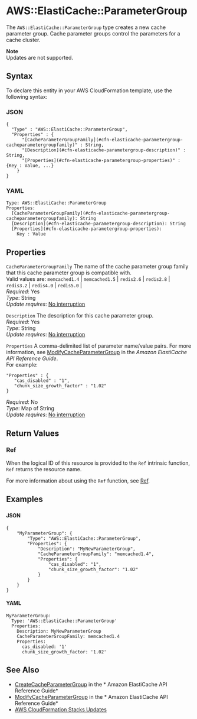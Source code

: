 # AWS::ElastiCache::ParameterGroup<a name="aws-properties-elasticache-parameter-group"></a>

The `AWS::ElastiCache::ParameterGroup` type creates a new cache parameter group\. Cache parameter groups control the parameters for a cache cluster\. 

**Note**  
Updates are not supported\.

## Syntax<a name="aws-properties-elasticache-parameter-group-syntax"></a>

To declare this entity in your AWS CloudFormation template, use the following syntax:

### JSON<a name="aws-properties-elasticache-parameter-group-syntax.json"></a>

```
{
  "Type" : "AWS::ElastiCache::ParameterGroup",
  "Properties" : {
      "[CacheParameterGroupFamily](#cfn-elasticache-parametergroup-cacheparametergroupfamily)" : String,
      "[Description](#cfn-elasticache-parametergroup-description)" : String,
      "[Properties](#cfn-elasticache-parametergroup-properties)" : {Key : Value, ...}
    }
}
```

### YAML<a name="aws-properties-elasticache-parameter-group-syntax.yaml"></a>

```
Type: AWS::ElastiCache::ParameterGroup
Properties: 
  [CacheParameterGroupFamily](#cfn-elasticache-parametergroup-cacheparametergroupfamily): String
  [Description](#cfn-elasticache-parametergroup-description): String
  [Properties](#cfn-elasticache-parametergroup-properties): 
    Key : Value
```

## Properties<a name="aws-properties-elasticache-parameter-group-properties"></a>

`CacheParameterGroupFamily`  <a name="cfn-elasticache-parametergroup-cacheparametergroupfamily"></a>
The name of the cache parameter group family that this cache parameter group is compatible with\.  
Valid values are: `memcached1.4` \| `memcached1.5` \| `redis2.6` \| `redis2.8` \| `redis3.2` \| `redis4.0` \| `redis5.0` \|   
*Required*: Yes  
*Type*: String  
*Update requires*: [No interruption](https://docs.aws.amazon.com/AWSCloudFormation/latest/UserGuide/using-cfn-updating-stacks-update-behaviors.html#update-no-interrupt)

`Description`  <a name="cfn-elasticache-parametergroup-description"></a>
The description for this cache parameter group\.  
*Required*: Yes  
*Type*: String  
*Update requires*: [No interruption](https://docs.aws.amazon.com/AWSCloudFormation/latest/UserGuide/using-cfn-updating-stacks-update-behaviors.html#update-no-interrupt)

`Properties`  <a name="cfn-elasticache-parametergroup-properties"></a>
A comma\-delimited list of parameter name/value pairs\. For more information, see [ModifyCacheParameterGroup](https://docs.aws.amazon.com/AmazonElastiCache/latest/APIReference/API_ModifyCacheParameterGroup.html) in the *Amazon ElastiCache API Reference Guide*\.   
For example:   

```
"Properties" : {
   "cas_disabled" : "1",
   "chunk_size_growth_factor" : "1.02"
}
```
*Required*: No  
*Type*: Map of String  
*Update requires*: [No interruption](https://docs.aws.amazon.com/AWSCloudFormation/latest/UserGuide/using-cfn-updating-stacks-update-behaviors.html#update-no-interrupt)

## Return Values<a name="aws-properties-elasticache-parameter-group-return-values"></a>

### Ref<a name="aws-properties-elasticache-parameter-group-return-values-ref"></a>

When the logical ID of this resource is provided to the `Ref` intrinsic function, `Ref` returns the resource name\. 

For more information about using the `Ref` function, see [Ref](https://docs.aws.amazon.com/AWSCloudFormation/latest/UserGuide/intrinsic-function-reference-ref.html)\.

## Examples<a name="aws-properties-elasticache-parameter-group--examples"></a>

### <a name="aws-properties-elasticache-parameter-group--examples--"></a>

#### JSON<a name="aws-properties-elasticache-parameter-group--examples----json"></a>

```
{
    "MyParameterGroup": {
        "Type": "AWS::ElastiCache::ParameterGroup",
        "Properties": {
            "Description": "MyNewParameterGroup",
            "CacheParameterGroupFamily": "memcached1.4",
            "Properties": {
                "cas_disabled": "1",
                "chunk_size_growth_factor": "1.02"
            }
        }
    }
}
```

#### YAML<a name="aws-properties-elasticache-parameter-group--examples----yaml"></a>

```
MyParameterGroup:
  Type: 'AWS::ElastiCache::ParameterGroup'
  Properties:
    Description: MyNewParameterGroup
    CacheParameterGroupFamily: memcached1.4
    Properties:
      cas_disabled: '1'
      chunk_size_growth_factor: '1.02'
```

## See Also<a name="aws-properties-elasticache-parameter-group--seealso"></a>
+ [CreateCacheParameterGroup](https://docs.aws.amazon.com/AmazonElastiCache/latest/APIReference/API_CreateCacheParameterGroup.html) in the * Amazon ElastiCache API Reference Guide* 
+ [ModifyCacheParameterGroup](https://docs.aws.amazon.com/AmazonElastiCache/latest/APIReference/API_ModifyCacheParameterGroup.html) in the * Amazon ElastiCache API Reference Guide* 
+ [AWS CloudFormation Stacks Updates](https://docs.aws.amazon.com/AWSCloudFormation/latest/UserGuide/using-cfn-updating-stacks.html) 